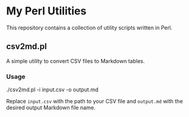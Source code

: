 # My Perl Utilities

This repository contains a collection of utility scripts written in Perl.

## csv2md.pl

A simple utility to convert CSV files to Markdown tables.

### Usage

./csv2md.pl -i input.csv -o output.md

Replace `input.csv` with the path to your CSV file and `output.md` with the desired output Markdown file name.
